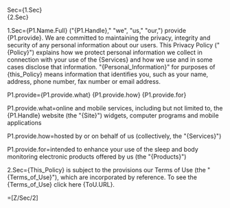 Sec={1.Sec}<br>{2.Sec}

1.Sec={P1.Name.Full} ("{P1.Handle}," "we", "us," "our,") provide {P1.provide}. We are committed to maintaining the privacy, integrity and security of any personal information about our users. This Privacy Policy ("{Policy}") explains how we protect personal information we collect in connection with your use of the {Services}  and how we use and in some cases disclose that information. "{Personal_Information}" for purposes of {this_Policy} means information that identifies you, such as your name, address, phone number, fax number or email address.

P1.provide={P1.provide.what} {P1.provide.how} {P1.provide.for}

P1.provide.what=online and mobile services, including but not limited to, the {P1.Handle} website (the "{Site}") widgets, computer programs and mobile applications

P1.provide.how=hosted by or on behalf of us (collectively, the "{Services}")

P1.provide.for=intended to enhance your use of the sleep and body monitoring electronic products offered by us (the "{Products}")

2.Sec={This_Policy} is subject to the provisions our Terms of Use (the "{Terms_of_Use}"), which are incorporated by reference. To see the {Terms_of_Use} click here {ToU.URL}.

=[Z/Sec/2]